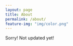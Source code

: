 ```yaml
---
layout: page
title: About
permalink: /about/
feature-img: "img/color.png"
---
```


Sorry! Not updated yet!